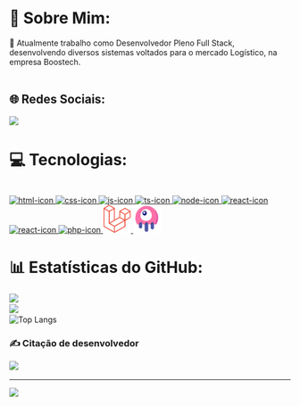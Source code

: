 # 💫 Sobre Mim:
🔭 Atualmente trabalho como Desenvolvedor Pleno Full Stack, desenvolvendo diversos sistemas voltados para o mercado Logístico, na empresa Boostech.<br><br>


## 🌐 Redes Sociais:
<div>
   <a href="https://www.linkedin.com/in/vinicius-josé-dev/" target="_blank"><img src="https://img.shields.io/badge/-LinkedIn-%230077B5?style=for-the-badge&logo=linkedin&logoColor=white"></a>
</div>

# 💻 Tecnologias:
<div stile="display:inline-block"><br>
    <a href="https://developer.mozilla.org/pt-BR/docs/Web/HTML">
      <img style="height:50px; width:50px;" alt="html-icon" src="https://cdn.jsdelivr.net/gh/devicons/devicon/icons/html5/html5-original-wordmark.svg" />
    </a>
        <a href="https://developer.mozilla.org/pt-BR/docs/Web/CSS">
    <img style="height:50px; width:50px;" alt="css-icon" src="https://cdn.jsdelivr.net/gh/devicons/devicon/icons/css3/css3-original-wordmark.svg" />
      </a>    
    <a href="https://developer.mozilla.org/pt-BR/docs/Web/JavaScript">
    <img style="height:50px; width:50px;" alt="js-icon" src="https://cdn.jsdelivr.net/gh/devicons/devicon/icons/javascript/javascript-original.svg" />
      </a> 
      <a href="https://www.typescriptlang.org/">
    <img style="height:50px; width:50px;" alt="ts-icon" src="https://cdn.jsdelivr.net/gh/devicons/devicon/icons/typescript/typescript-original.svg" />
      </a> 
       <a href="https://nodejs.dev/learn">
    <img style="height:50px; width:50px;" alt="node-icon" src="https://cdn.jsdelivr.net/gh/devicons/devicon/icons/nodejs/nodejs-original.svg" />
      </a>  
      <a href="https://reactjs.org/">
   <img style="height:50px; width:50px;" alt="react-icon" src="https://cdn.jsdelivr.net/gh/devicons/devicon/icons/react/react-original.svg" />
        </a>
      <a href="https://alpinejs.dev/">
   <img style="height:50px; width:50px;" alt="react-icon" src="https://cdn.jsdelivr.net/gh/devicons/devicon/icons/alpinejs/alpinejs-original.svg" />
        </a>
        <a href="https://www.php.net/docs.php">
   <img style="height:50px; width:50px;" alt="php-icon" src="https://cdn.jsdelivr.net/gh/devicons/devicon/icons/php/php-original.svg" />
        </a>
        <a href="https://laravel.com/">
   <img style="height:50px; width:50px;" alt="laravel-icon" src="https://github.com/devicons/devicon/blob/master/icons/laravel/laravel-original.svg" />
        </a>     
        <a href="https://laravel-livewire.com/">
   <img style="height:50px; width:50px;" alt="laravel-icon" src="https://github.com/devicons/devicon/blob/master/icons/livewire/livewire-original.svg" />
        </a>     
  </div>


# 📊 Estatísticas do GitHub:
![](https://github-readme-stats.vercel.app/api?username=Vinicius-1307&theme=dark&hide_border=false&include_all_commits=false&count_private=false&locale=pt-br)<br/>
![](https://github-readme-streak-stats.herokuapp.com/?user=Vinicius-1307a&theme=dark&hide_border=false&locale=pt-br)<br/>
![Top Langs](https://github-readme-stats.vercel.app/api/top-langs/?username=Vinicius-1307&langs_count=8&theme=dark&hide_border=false&include_all_commits=false&count_private=false&layout=compact&locale=pt-br)

### ✍️ Citação de desenvolvedor
![](https://quotes-github-readme.vercel.app/api?type=horizontal&theme=radical)

---
[![](https://visitcount.itsvg.in/api?id=Vinicius-1307&icon=0&color=0)](https://visitcount.itsvg.in)

<!-- Proudly created with GPRM ( https://gprm.itsvg.in ) -->
